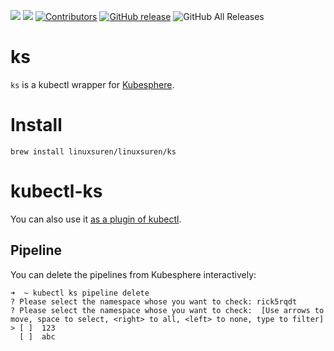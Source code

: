 [![](https://goreportcard.com/badge/linuxsuren/ks)](https://goreportcard.com/report/linuxsuren/ks)
[![](http://img.shields.io/badge/godoc-reference-5272B4.svg?style=flat-square)](https://godoc.org/github.com/linuxsuren/ks)
[![Contributors](https://img.shields.io/github/contributors/linuxsuren/ks.svg)](https://github.com/linuxsuren/ks/graphs/contributors)
[![GitHub release](https://img.shields.io/github/release/linuxsuren/ks.svg?label=release)](https://github.com/linuxsuren/ks/releases/latest)
![GitHub All Releases](https://img.shields.io/github/downloads/linuxsuren/ks/total)

# ks

`ks` is a kubectl wrapper for [Kubesphere](https://github.com/kubsphere/kubesphere).

# Install

`brew install linuxsuren/linuxsuren/ks`

# kubectl-ks

You can also use it [as a plugin of kubectl](https://github.com/kubernetes-sigs/krew).

## Pipeline

You can delete the pipelines from Kubesphere interactively:
```
➜  ~ kubectl ks pipeline delete
? Please select the namespace whose you want to check: rick5rqdt
? Please select the namespace whose you want to check:  [Use arrows to move, space to select, <right> to all, <left> to none, type to filter]
> [ ]  123
  [ ]  abc
```
